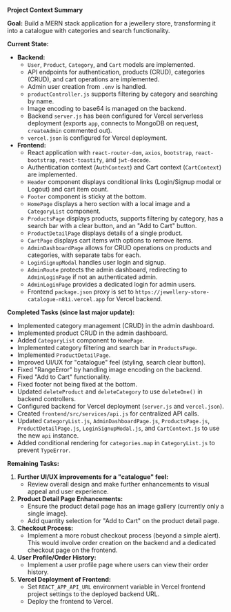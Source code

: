 **Project Context Summary**

**Goal:** Build a MERN stack application for a jewellery store, transforming it into a catalogue with categories and search functionality.

**Current State:**

*   **Backend:**
    *   `User`, `Product`, `Category`, and `Cart` models are implemented.
    *   API endpoints for authentication, products (CRUD), categories (CRUD), and cart operations are implemented.
    *   Admin user creation from `.env` is handled.
    *   `productController.js` supports filtering by category and searching by name.
    *   Image encoding to base64 is managed on the backend.
    *   Backend `server.js` has been configured for Vercel serverless deployment (exports `app`, connects to MongoDB on request, `createAdmin` commented out).
    *   `vercel.json` is configured for Vercel deployment.
*   **Frontend:**
    *   React application with `react-router-dom`, `axios`, `bootstrap`, `react-bootstrap`, `react-toastify`, and `jwt-decode`.
    *   Authentication context (`AuthContext`) and Cart context (`CartContext`) are implemented.
    *   `Header` component displays conditional links (Login/Signup modal or Logout) and cart item count.
    *   `Footer` component is sticky at the bottom.
    *   `HomePage` displays a hero section with a local image and a `CategoryList` component.
    *   `ProductsPage` displays products, supports filtering by category, has a search bar with a clear button, and an "Add to Cart" button.
    *   `ProductDetailPage` displays details of a single product.
    *   `CartPage` displays cart items with options to remove items.
    *   `AdminDashboardPage` allows for CRUD operations on products and categories, with separate tabs for each.
    *   `LoginSignupModal` handles user login and signup.
    *   `AdminRoute` protects the admin dashboard, redirecting to `AdminLoginPage` if not an authenticated admin.
    *   `AdminLoginPage` provides a dedicated login for admin users.
    *   Frontend `package.json` proxy is set to `https://jewellery-store-catalogue-n81i.vercel.app` for Vercel backend.

**Completed Tasks (since last major update):**

*   Implemented category management (CRUD) in the admin dashboard.
*   Implemented product CRUD in the admin dashboard.
*   Added `CategoryList` component to `HomePage`.
*   Implemented category filtering and search bar in `ProductsPage`.
*   Implemented `ProductDetailPage`.
*   Improved UI/UX for "catalogue" feel (styling, search clear button).
*   Fixed "RangeError" by handling image encoding on the backend.
*   Fixed "Add to Cart" functionality.
*   Fixed footer not being fixed at the bottom.
*   Updated `deleteProduct` and `deleteCategory` to use `deleteOne()` in backend controllers.
*   Configured backend for Vercel deployment (`server.js` and `vercel.json`).
*   Created `frontend/src/services/api.js` for centralized API calls.
*   Updated `CategoryList.js`, `AdminDashboardPage.js`, `ProductsPage.js`, `ProductDetailPage.js`, `LoginSignupModal.js`, and `CartContext.js` to use the new `api` instance.
*   Added conditional rendering for `categories.map` in `CategoryList.js` to prevent `TypeError`.

**Remaining Tasks:**

1.  **Further UI/UX improvements for a "catalogue" feel:**
    *   Review overall design and make further enhancements to visual appeal and user experience.
2.  **Product Detail Page Enhancements:**
    *   Ensure the product detail page has an image gallery (currently only a single image).
    *   Add quantity selection for "Add to Cart" on the product detail page.
3.  **Checkout Process:**
    *   Implement a more robust checkout process (beyond a simple alert). This would involve order creation on the backend and a dedicated checkout page on the frontend.
4.  **User Profile/Order History:**
    *   Implement a user profile page where users can view their order history.
5.  **Vercel Deployment of Frontend:**
    *   Set `REACT_APP_API_URL` environment variable in Vercel frontend project settings to the deployed backend URL.
    *   Deploy the frontend to Vercel.